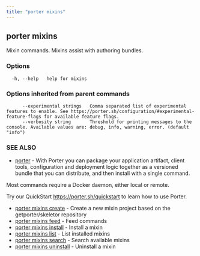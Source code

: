 ```yaml
---
title: "porter mixins"
---
```


## porter mixins

Mixin commands. Mixins assist with authoring bundles.

### Options

```
  -h, --help   help for mixins
```

### Options inherited from parent commands

```
      --experimental strings   Comma separated list of experimental features to enable. See https://porter.sh/configuration/#experimental-feature-flags for available feature flags.
      --verbosity string       Threshold for printing messages to the console. Available values are: debug, info, warning, error. (default "info")
```

### SEE ALSO

- [porter](/cli/porter/) - With Porter you can package your application artifact, client tools, configuration and deployment logic together as a versioned bundle that you can distribute, and then install with a single command.

Most commands require a Docker daemon, either local or remote.

Try our QuickStart https://porter.sh/quickstart to learn how to use Porter.

- [porter mixins create](/cli/porter_mixins_create/) - Create a new mixin project based on the getporter/skeletor repository
- [porter mixins feed](/cli/porter_mixins_feed/) - Feed commands
- [porter mixins install](/cli/porter_mixins_install/) - Install a mixin
- [porter mixins list](/cli/porter_mixins_list/) - List installed mixins
- [porter mixins search](/cli/porter_mixins_search/) - Search available mixins
- [porter mixins uninstall](/cli/porter_mixins_uninstall/) - Uninstall a mixin
